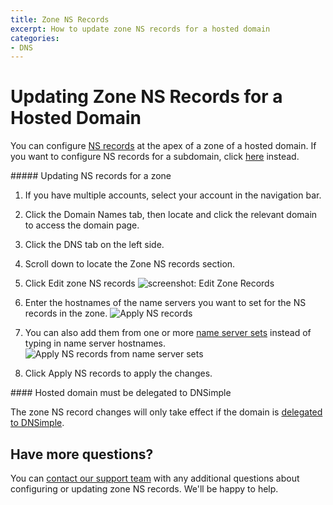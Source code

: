 ```yaml
---
title: Zone NS Records
excerpt: How to update zone NS records for a hosted domain
categories:
- DNS
---
```


# Updating Zone NS Records for a Hosted Domain

You can configure [NS records](/articles/ns-record/) at the apex of a zone of a hosted domain. If you want to configure NS records for a subdomain, click [here](/articles/add-ns-records-for-subdomain/) instead.

<div class="section-steps" markdown="1">
##### Updating NS records for a zone

1. If you have multiple accounts, select your account in the navigation bar.
1. Click the <label>Domain Names</label> tab, then locate and click the relevant domain to access the domain page.
1. Click the <label>DNS</label> tab on the left side.
1. Scroll down to locate the Zone NS records section.
1. Click <label>Edit zone NS records</label>
    ![screenshot: Edit Zone Records](/files/zone-records-edit.png)

1. Enter the hostnames of the name servers you want to set for the NS records in the zone.
    ![Apply NS records](/files/zone-ns-records-update.png)

1. You can also add them from one or more [name server sets](/articles/name-server-sets) instead of typing in name server hostnames.
    ![Apply NS records from name server sets](/files/zone-ns-records-name-server-set.png)

1. Click <label>Apply NS records</label> to apply the changes.
</div>

<info>
#### Hosted domain must be delegated to DNSimple

The zone NS record changes will only take effect if the domain is [delegated to DNSimple](/articles/delegating-dnsimple-hosted).
</info>

## Have more questions?

You can [contact our support team](https://dnsimple.com/feedback) with any additional questions about configuring or updating zone NS records. We'll be happy to help.
